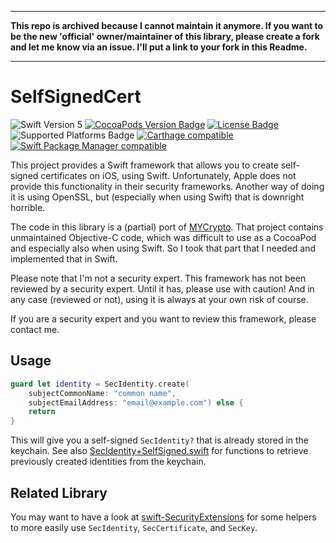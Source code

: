 <hr><strong>
This repo is archived because I cannot maintain it anymore.
If you want to be the new 'official' owner/maintainer of this library, please create a fork and let me know via an issue.
I'll put a link to your fork in this Readme.
</strong><hr>

# SelfSignedCert

![Swift Version 5](https://img.shields.io/badge/Swift-v5-yellow.svg)
[![CocoaPods Version Badge](https://img.shields.io/cocoapods/v/SelfSignedCert.svg)](https://cocoapods.org/pods/SelfSignedCert)
[![License Badge](https://img.shields.io/cocoapods/l/SelfSignedCert.svg)](LICENSE.txt)
![Supported Platforms Badge](https://img.shields.io/cocoapods/p/SelfSignedCert.svg)
[![Carthage compatible](https://img.shields.io/badge/Carthage-compatible-4BC51D.svg?style=flat)](https://github.com/Carthage/Carthage)
[![Swift Package Manager compatible](https://img.shields.io/badge/Swift%20Package%20Manager-compatible-brightgreen.svg)](https://github.com/apple/swift-package-manager)

This project provides a Swift framework that allows you to create self-signed
certificates on iOS, using Swift. Unfortunately, Apple does not provide this
functionality in their security frameworks. Another way of doing it is using
OpenSSL, but (especially when using Swift) that is downright horrible.

The code in this library is a (partial) port of
[MYCrypto](https://github.com/snej/MYCrypto). That project contains unmaintained
Objective-C code, which was difficult to use as a CocoaPod and especially also
when using Swift. So I took that part that I needed and implemented that in
Swift.

Please note that I'm not a security expert. This framework has not been reviewed
by a security expert. Until it has, please use with caution! And in any case
(reviewed or not), using it is always at your own risk of course.

If you are a security expert and you want to review this framework, please
contact me.

## Usage

```swift
guard let identity = SecIdentity.create(
    subjectCommonName: "common name",
    subjectEmailAddress: "email@example.com") else {
    return
}

```

This will give you a self-signed `SecIdentity?` that is already stored in the
keychain. See also [SecIdentity+SelfSigned.swift][1] for functions to retrieve
previously created identities from the keychain.

## Related Library

You may want to have a look at [swift-SecurityExtensions][2] for some helpers
to more easily use `SecIdentity`, `SecCertificate`, and `SecKey`.

[1]: https://github.com/svdo/swift-SelfSignedCert/blob/master/SelfSignedCert/SecIdentity%2BSelfSigned.swift
[2]: https://github.com/svdo/swift-SecurityExtensions
